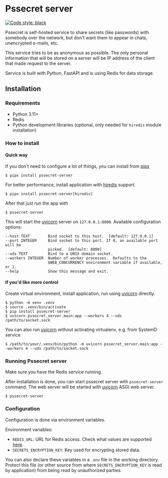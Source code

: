 # Pssecret server

[![Code style: black](https://img.shields.io/badge/code%20style-black-000000.svg)](https://github.com/psf/black)

Pssecret is self-hosted service to share secrets (like passwords) with somebody
over the network, but don't want them to appear in chats, unencrypted e-mails, etc.

This service tries to be as anonymous as possible. The only personal information that will be stored
on a server will be IP address of the client that made request to the server.

Service is built with Python, FastAPI and is using Redis for data storage.

## Installation

### Requirements

- Python 3.11+
- Redis
- Python development libraries (optional, only needed for `hiredis` module installation)

### How to install

#### Quick way

If you don't need to configure a lot of things, you can install from [pipx](https://pipx.pypa.io/stable/)

```console
$ pipx install pssecret-server
```

For better performance, install application with [hiredis](https://github.com/redis/hiredis) support.

```console
$ pipx install pssecret-server[hiredis]
```

After that just run the app with

```console
$ pssecret-server
```

This will start the [uvicorn](https://www.uvicorn.org/) server on `127.0.0.1:8000`.
Available configuration options:

```
--host TEXT        Bind socket to this host.  [default: 127.0.0.1]
--port INTEGER     Bind socket to this port. If 0, an available port will be
                   picked.  [default: 8000]
--uds TEXT         Bind to a UNIX domain socket.
--workers INTEGER  Number of worker processes.  Defaults to the
                   $WEB_CONCURRENCY environment variable if available, or 1.
--help             Show this message and exit.
```

#### If you'd like more control

Create virtual environment, install application, run using [uvicorn](https://www.uvicorn.org/) directly.

```console
$ python -m venv .venv
$ source .venv/bin/activate
$ pip install pssecret-server
$ uvicorn pssecret_server.main:app --workers 4 --uds /path/to/socket.sock
```

You can also run [uvicorn](https://www.uvicorn.org/) without activating virtualenv, e.g. from SystemD service

```console
$ /path/to/your/.venv/bin/python -m uvicorn pssecret_server.main:app --workers 4 --uds /path/to/socket.sock
```

### Running Pssecret server

Make sure you have the Redis service running.

After installation is done, you can start pssecret server with `pssecret-server` command.
The web server will be started with [uvicorn](https://www.uvicorn.org/) ASGI web server.

```console
$ pssecret-server
```

### Configuration

Configuration is done via environment variables.

Environment variables:

- `REDIS_URL`: URL for Redis access. Check what values are supported [here](https://redis.readthedocs.io/en/stable/connections.html#redis.Redis.from_url).
- `SECRETS_ENCRYPTION_KEY`: Key used for encrypting stored data.

You can also declare these variables in a `.env` file in the working directory.
Protect this file (or other source from where `SECRETS_ENCRYPTION_KEY` is read by application)
from being read by unauthorized parties.
